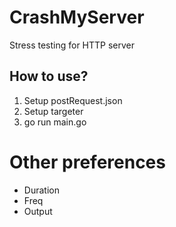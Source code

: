 # CrashMyServer
Stress testing for HTTP server
## How to use?
1. Setup postRequest.json
2. Setup targeter
3. go run main.go
# Other preferences
- Duration
- Freq
- Output
